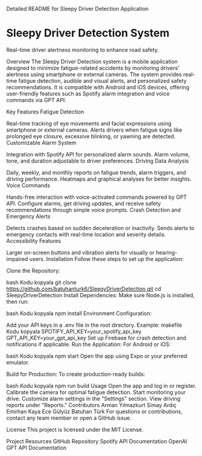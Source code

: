 Detailed README for Sleepy Driver Detection Application
# Sleepy Driver Detection System
Real-time driver alertness monitoring to enhance road safety.

Overview
The Sleepy Driver Detection system is a mobile application designed to minimize fatigue-related accidents by monitoring drivers' alertness using smartphone or external cameras. The system provides real-time fatigue detection, audible and visual alerts, and personalized safety recommendations. It is compatible with Android and iOS devices, offering user-friendly features such as Spotify alarm integration and voice commands via GPT API.

Key Features
Fatigue Detection

Real-time tracking of eye movements and facial expressions using smartphone or external cameras.
Alerts drivers when fatigue signs like prolonged eye closure, excessive blinking, or yawning are detected.
Customizable Alarm System

Integration with Spotify API for personalized alarm sounds.
Alarm volume, tone, and duration adjustable to driver preferences.
Driving Data Analysis

Daily, weekly, and monthly reports on fatigue trends, alarm triggers, and driving performance.
Heatmaps and graphical analyses for better insights.
Voice Commands

Hands-free interaction with voice-activated commands powered by GPT API.
Configure alarms, get driving updates, and receive safety recommendations through simple voice prompts.
Crash Detection and Emergency Alerts

Detects crashes based on sudden deceleration or inactivity.
Sends alerts to emergency contacts with real-time location and severity details.
Accessibility Features

Larger on-screen buttons and vibration alerts for visually or hearing-impaired users.
Installation
Follow these steps to set up the application:

Clone the Repository:

bash
Kodu kopyala
git clone https://github.com/batuhanturk6/SleepyDriverDetection.git
cd SleepyDriverDetection
Install Dependencies:
Make sure Node.js is installed, then run:

bash
Kodu kopyala
npm install
Environment Configuration:

Add your API keys in a .env file in the root directory.
Example:
makefile
Kodu kopyala
SPOTIFY_API_KEY=your_spotify_api_key
GPT_API_KEY=your_gpt_api_key
Set up Firebase for crash detection and notifications if applicable.
Run the Application:
For Android or iOS:

bash
Kodu kopyala
npm start
Open the app using Expo or your preferred emulator.

Build for Production:
To create production-ready builds:

bash
Kodu kopyala
npm run build
Usage
Open the app and log in or register.
Calibrate the camera for optimal fatigue detection.
Start monitoring your drive.
Customize alarm settings in the "Settings" section.
View driving reports under "Reports."
Contributors
Arman Yılmazkurt
Simay Ardıç
Emirhan Kaya
Ece Gülyüz
Batuhan Türk
For questions or contributions, contact any team member or open a GitHub issue.

License
This project is licensed under the MIT License.

Project Resources
GitHub Repository
Spotify API Documentation
OpenAI GPT API Documentation

